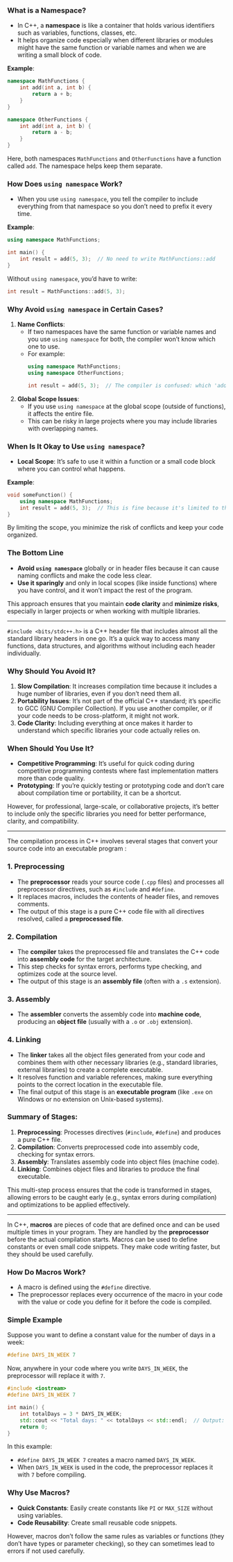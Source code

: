 ### What is a Namespace?
- In C++, a **namespace** is like a container that holds various identifiers such as variables, functions, classes, etc.
- It helps organize code especially when different libraries or modules might have the same function or variable names and when we are writing a small block of code.

**Example**:
```cpp
namespace MathFunctions {
    int add(int a, int b) {
        return a + b;
    }
}

namespace OtherFunctions {
    int add(int a, int b) {
        return a - b;
    }
}
```
Here, both namespaces `MathFunctions` and `OtherFunctions` have a function called `add`. The namespace helps keep them separate.

### How Does `using namespace` Work?
- When you use `using namespace`, you tell the compiler to include everything from that namespace so you don’t need to prefix it every time.
  
**Example**:
```cpp
using namespace MathFunctions;

int main() {
    int result = add(5, 3);  // No need to write MathFunctions::add
}
```
Without `using namespace`, you’d have to write:
```cpp
int result = MathFunctions::add(5, 3);
```

### Why Avoid `using namespace` in Certain Cases?
1. **Name Conflicts**:
   - If two namespaces have the same function or variable names and you use `using namespace` for both, the compiler won’t know which one to use.
   - For example:
     ```cpp
     using namespace MathFunctions;
     using namespace OtherFunctions;

     int result = add(5, 3);  // The compiler is confused: which 'add' should it use?
     ```
2. **Global Scope Issues**:
   - If you use `using namespace` at the global scope (outside of functions), it affects the entire file.
   - This can be risky in large projects where you may include libraries with overlapping names.


### When Is It Okay to Use `using namespace`?
- **Local Scope**: It’s safe to use it within a function or a small code block where you can control what happens.
  
**Example**:
```cpp
void someFunction() {
    using namespace MathFunctions;
    int result = add(5, 3);  // This is fine because it's limited to this function
}
```
By limiting the scope, you minimize the risk of conflicts and keep your code organized.

### The Bottom Line
- **Avoid `using namespace`** globally or in header files because it can cause naming conflicts and make the code less clear.
- **Use it sparingly** and only in local scopes (like inside functions) where you have control, and it won’t impact the rest of the program.

This approach ensures that you maintain **code clarity** and **minimize risks**, especially in larger projects or when working with multiple libraries.

---

`#include <bits/stdc++.h>` is a C++ header file that includes almost all the standard library headers in one go. It’s a quick way to access many functions, data structures, and algorithms without including each header individually.

### Why Should You Avoid It?
1. **Slow Compilation**: It increases compilation time because it includes a huge number of libraries, even if you don’t need them all.
2. **Portability Issues**: It’s not part of the official C++ standard; it’s specific to GCC (GNU Compiler Collection). If you use another compiler, or if your code needs to be cross-platform, it might not work.
3. **Code Clarity**: Including everything at once makes it harder to understand which specific libraries your code actually relies on.

### When Should You Use It?
- **Competitive Programming**: It’s useful for quick coding during competitive programming contests where fast implementation matters more than code quality.
- **Prototyping**: If you’re quickly testing or prototyping code and don’t care about compilation time or portability, it can be a shortcut.

However, for professional, large-scale, or collaborative projects, it’s better to include only the specific libraries you need for better performance, clarity, and compatibility.

---

The compilation process in C++ involves several stages that convert your source code into an executable program :

### 1. **Preprocessing**
   - The **preprocessor** reads your source code (`.cpp` files) and processes all preprocessor directives, such as `#include` and `#define`.
   - It replaces macros, includes the contents of header files, and removes comments.
   - The output of this stage is a pure C++ code file with all directives resolved, called a **preprocessed file**.

### 2. **Compilation**
   - The **compiler** takes the preprocessed file and translates the C++ code into **assembly code** for the target architecture.
   - This step checks for syntax errors, performs type checking, and optimizes code at the source level.
   - The output of this stage is an **assembly file** (often with a `.s` extension).

### 3. **Assembly**
   - The **assembler** converts the assembly code into **machine code**, producing an **object file** (usually with a `.o` or `.obj` extension).

### 4. **Linking**
   - The **linker** takes all the object files generated from your code and combines them with other necessary libraries (e.g., standard libraries, external libraries) to create a complete executable.
   - It resolves function and variable references, making sure everything points to the correct location in the executable file.
   - The final output of this stage is an **executable program** (like `.exe` on Windows or no extension on Unix-based systems).

### Summary of Stages:
1. **Preprocessing**: Processes directives (`#include`, `#define`) and produces a pure C++ file.
2. **Compilation**: Converts preprocessed code into assembly code, checking for syntax errors.
3. **Assembly**: Translates assembly code into object files (machine code).
4. **Linking**: Combines object files and libraries to produce the final executable.

This multi-step process ensures that the code is transformed in stages, allowing errors to be caught early (e.g., syntax errors during compilation) and optimizations to be applied effectively.

---

In C++, **macros** are pieces of code that are defined once and can be used multiple times in your program. They are handled by the **preprocessor** before the actual compilation starts. Macros can be used to define constants or even small code snippets. They make code writing faster, but they should be used carefully.

### How Do Macros Work?
- A macro is defined using the `#define` directive.
- The preprocessor replaces every occurrence of the macro in your code with the value or code you define for it before the code is compiled.

### Simple Example
Suppose you want to define a constant value for the number of days in a week:

```cpp
#define DAYS_IN_WEEK 7
```

Now, anywhere in your code where you write `DAYS_IN_WEEK`, the preprocessor will replace it with `7`.

```cpp
#include <iostream>
#define DAYS_IN_WEEK 7

int main() {
    int totalDays = 3 * DAYS_IN_WEEK;
    std::cout << "Total days: " << totalDays << std::endl;  // Output: Total days: 21
    return 0;
}
```

In this example:
- `#define DAYS_IN_WEEK 7` creates a macro named `DAYS_IN_WEEK`.
- When `DAYS_IN_WEEK` is used in the code, the preprocessor replaces it with `7` before compiling.

### Why Use Macros?
- **Quick Constants**: Easily create constants like `PI` or `MAX_SIZE` without using variables.
- **Code Reusability**: Create small reusable code snippets.

However, macros don’t follow the same rules as variables or functions (they don’t have types or parameter checking), so they can sometimes lead to errors if not used carefully.
